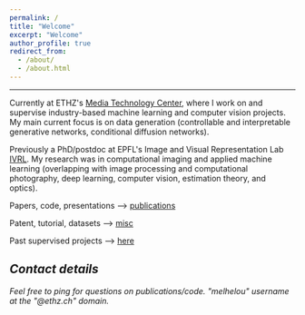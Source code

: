 ```yaml
---
permalink: /
title: "Welcome"
excerpt: "Welcome"
author_profile: true
redirect_from: 
  - /about/
  - /about.html
---
```


<!---
*:hourglass_flowing_sand: ~Last update: Feb 2022~ :hourglass_flowing_sand:*
-->

---
Currently at ETHZ's [Media Technology Center](https://mtc.ethz.ch/), where I work on and supervise industry-based machine learning and computer vision projects. My main current focus is on data generation (controllable and interpretable generative networks, conditional diffusion networks). 

Previously a PhD/postdoc at EPFL's Image and Visual Representation Lab [IVRL](https://ivrl.epfl.ch/). My research was in computational imaging and applied machine learning (overlapping with image processing and computational photography, deep learning, computer vision, estimation theory, and optics).

Papers, code, presentations --> [publications](https://majedelhelou.github.io/publications/)

Patent, tutorial, datasets --> [misc](https://majedelhelou.github.io/misc/)

Past supervised projects --> [here](https://majedelhelou.github.io/teaching/project_supervision)


*Contact details*
---
*Feel free to ping for questions on publications/code. "melhelou" username at the "@ethz.ch" domain.*
